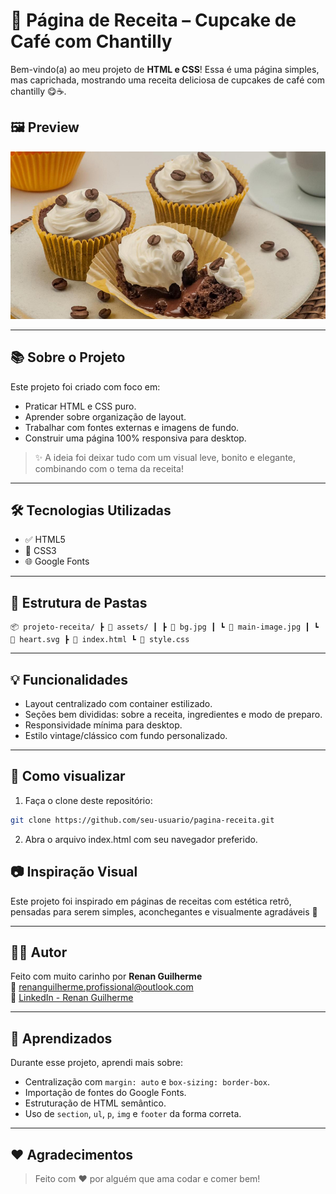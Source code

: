 # 🧁 Página de Receita – Cupcake de Café com Chantilly

Bem-vindo(a) ao meu projeto de **HTML e CSS**! Essa é uma página simples, mas caprichada, mostrando uma receita deliciosa de cupcakes de café com chantilly 😋☕.

## 🖼️ Preview

![Preview da Página](./assets/main-image.jpg)

---

## 📚 Sobre o Projeto

Este projeto foi criado com foco em:

- Praticar HTML e CSS puro.
- Aprender sobre organização de layout.
- Trabalhar com fontes externas e imagens de fundo.
- Construir uma página 100% responsiva para desktop.

> ✨ A ideia foi deixar tudo com um visual leve, bonito e elegante, combinando com o tema da receita!

---

## 🛠️ Tecnologias Utilizadas

- ✅ HTML5
- 🎨 CSS3
- 🌐 Google Fonts

---

## 📁 Estrutura de Pastas

```
📦 projeto-receita/ ┣ 📂 assets/ ┃ ┣ 📜 bg.jpg ┃ ┗ 📜 main-image.jpg ┃ ┗ 📜 heart.svg ┣ 📜 index.html ┗ 📜 style.css
```

---

## 💡 Funcionalidades

- Layout centralizado com container estilizado.
- Seções bem divididas: sobre a receita, ingredientes e modo de preparo.
- Responsividade mínima para desktop.
- Estilo vintage/clássico com fundo personalizado.

---

## 🚀 Como visualizar

1. Faça o clone deste repositório:
```bash
git clone https://github.com/seu-usuario/pagina-receita.git
```
2. Abra o arquivo index.html com seu navegador preferido.

## 📷 Inspiração Visual

Este projeto foi inspirado em páginas de receitas com estética retrô, pensadas para serem simples, aconchegantes e visualmente agradáveis 💛

---

## 👨‍🍳 Autor

Feito com muito carinho por **Renan Guilherme**  
📧 renanguilherme.profissional@outlook.com <br>
🔗 [LinkedIn - Renan Guilherme](https://www.linkedin.com/in/renan-guilherme)

---

## 🧠 Aprendizados

Durante esse projeto, aprendi mais sobre:

- Centralização com `margin: auto` e `box-sizing: border-box`.
- Importação de fontes do Google Fonts.
- Estruturação de HTML semântico.
- Uso de `section`, `ul`, `p`, `img` e `footer` da forma correta.

---

## ❤️ Agradecimentos

> Feito com ❤️ por alguém que ama codar e comer bem!

